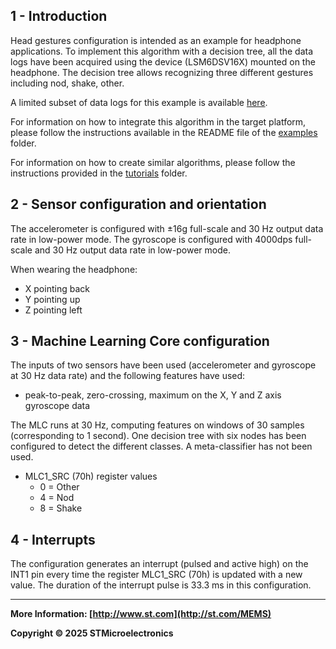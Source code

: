 ## 1 - Introduction

Head gestures configuration is intended as an example for headphone applications.
To implement this algorithm with a decision tree, all the data logs have been acquired using the device (LSM6DSV16X) mounted on the headphone.
The decision tree allows recognizing three different gestures including nod, shake, other.

A limited subset of data logs for this example is available [here](./datalogs/).

For information on how to integrate this algorithm in the target platform, please follow the instructions available in the README file of the [examples](../../) folder.

For information on how to create similar algorithms, please follow the instructions provided in the [tutorials](../../../tutorials) folder.

## 2 - Sensor configuration and orientation

The accelerometer is configured with ±16g full-scale and 30 Hz output data rate in low-power mode.
The gyroscope is configured with 4000dps full-scale and 30 Hz output data rate in low-power mode.

When wearing the headphone:

- X pointing back
- Y pointing up
- Z pointing left


## 3 - Machine Learning Core configuration


The inputs of two sensors have been used (accelerometer and gyroscope at 30 Hz data rate) and the following features have used:
- peak-to-peak, zero-crossing, maximum on the X, Y and Z axis gyroscope data

The MLC runs at 30 Hz, computing features on windows of 30 samples (corresponding to 1 second).
One decision tree with six nodes has been configured to detect the different classes.
A meta-classifier has not been used.

- MLC1_SRC (70h) register values
  - 0 = Other
  - 4 = Nod
  - 8 = Shake





## 4 - Interrupts

The configuration generates an interrupt (pulsed and active high) on the INT1 pin every time the register MLC1_SRC (70h) is updated with a new value. The duration of the interrupt pulse is 33.3 ms in this configuration.

------

**More Information: [http://www.st.com](http://st.com/MEMS)**

**Copyright © 2025 STMicroelectronics**

